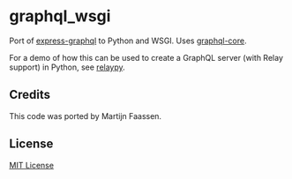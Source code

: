 # graphql_wsgi

Port of [express-graphql](https://github.com/graphql/express-graphql)
to Python and WSGI. Uses
[graphql-core](https://github.com/graphql-python/graphql-core).

For a demo of how this can be used to create a GraphQL server (with Relay
support) in Python, see [relaypy](https://github.com/faassen/relaypy).

## Credits

This code was ported by Martijn Faassen.

## License

[MIT License](https://github.com/faassen/graphql_wsgi/blob/master/LICENSE)